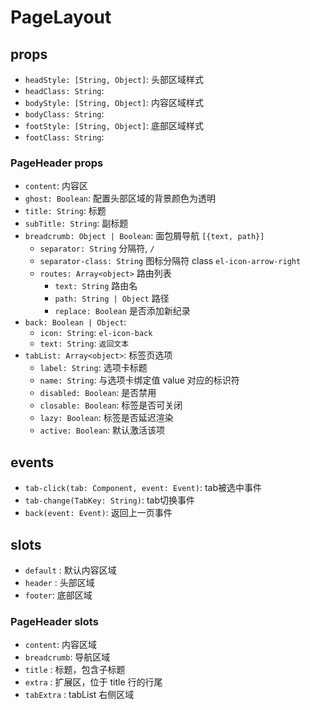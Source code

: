 # PageLayout

## props
- `headStyle: [String, Object]`: 头部区域样式
- `headClass: String`: 
- `bodyStyle: [String, Object]`: 内容区域样式
- `bodyClass: String`: 
- `footStyle: [String, Object]`: 底部区域样式
- `footClass: String`: 

### PageHeader props
- `content`: 内容区
- `ghost: Boolean`: 配置头部区域的背景颜色为透明
- `title: String`: 标题
- `subTitle: String`: 副标题
- `breadcrumb: Object | Boolean`: 面包屑导航 `[{text, path}]`
  - `separator: String` 分隔符, `/`
  - `separator-class: String` 图标分隔符 class `el-icon-arrow-right`
  - `routes: Array<object>` 路由列表
    - `text: String` 路由名
    - `path: String | Object` 路径
    - `replace: Boolean` 是否添加新纪录
- `back: Boolean | Object`:
  - `icon: String`: `el-icon-back`
  - `text: String`: `返回文本`
- `tabList: Array<object>`: 标签页选项
  - `label: String`: 选项卡标题
  - `name: String`: 与选项卡绑定值 value 对应的标识符
  - `disabled: Boolean`: 是否禁用
  - `closable: Boolean`: 标签是否可关闭
  - `lazy: Boolean`: 标签是否延迟渲染
  - `active: Boolean`: 默认激活该项


## events
- `tab-click(tab: Component, event: Event)`: tab被选中事件
- `tab-change(TabKey: String)`: tab切换事件
- `back(event: Event)`: 返回上一页事件

## slots
- `default` : 默认内容区域
- `header` : 头部区域
- `footer`: 底部区域

### PageHeader slots
- `content`: 内容区域
- `breadcrumb`: 导航区域
- `title` : 标题，包含子标题
- `extra` : 扩展区，位于 title 行的行尾
- `tabExtra` : tabList 右侧区域



